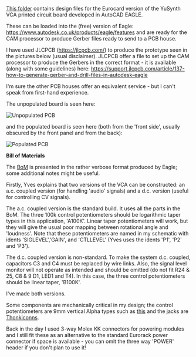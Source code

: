 [This folder](https://github.com/m0xpd/YuSynth-VCA-for-Eurorack/tree/main/PCB) contains design files for the Eurocard version of the YuSynth VCA printed circuit board developed in AutoCAD EAGLE.

These can be loaded into the (free) version of Eagle:
https://www.autodesk.co.uk/products/eagle/features
and are ready for the CAM processor to produce Gerber files ready to send to a PCB house. 

I have used JLCPCB (https://jlcpcb.com/) to produce the prototype seen in the pictures below (usual disclaimer). 
JLCPCB offer a file to set up the CAM processor to produce the Gerbers in the correct format - it is available (along with some guidelines) here:
https://support.jlcpcb.com/article/137-how-to-generate-gerber-and-drill-files-in-autodesk-eagle

I'm sure the other PCB houses offer an equivalent service - but I can't speak from first-hand experience.

The unpopulated board is seen here:

![Unpopulated PCB](https://user-images.githubusercontent.com/3152962/232187698-64415e3e-4dcb-4a7e-969c-389b76491eb7.png)

and the populated board is seen here (both from the 'front side', usually obscured by the front panel and from the back):

![Populated PCB](https://user-images.githubusercontent.com/3152962/232188158-9b3b2cb8-2b80-437d-991e-02d6b0e7ab3c.png)

**Bill of Materials**

The [BoM](https://github.com/m0xpd/YuSynth-VCA-for-Eurorack/blob/main/PCB/YuSynth%20VCA%20Eurorack%20v1%20BOM.txt) is presented in the rather verbose format produced by Eagle; some additional notes might be useful.

Firstly, Yves explains that two versions of the VCA can be constructed: an a.c. coupled version (for handling 'audio' signals) and a d.c. version 
(useful for controlling CV signals).

The a.c. coupled version is the standard build. It uses all the parts in the BoM. The three 100k control potentiometers should be logarithmic 
taper types in this application, 'A100K'. Linear taper potentiometers will work, but they will give the usual poor mapping between rotational angle 
and 'loudness'. Note that these potentiometers are named in my schematic with idents 'SIGLEVEL','GAIN', and 'CTLLEVEL' (Yves uses the idents 'P1', 'P2' 
and 'P3').

The d.c. coupled version is non-standard. To make the system d.c. coupled, capacitors C3 and C4 must be replaced by wire links. Also, the signal 
level monitor will not operate as intended and should be omitted (do not fit R24 & 25, C8 & 9 D1, LED1 and T4). In this case, the three control
potentiometers should be linear taper, 'B100K'.

I've made both versions.

Some components are mechanically critical in my design; the control potentiometers are 9mm vertical Alpha types such as [this](https://www.thonk.co.uk/shop/alpha-9mm-pots-vertical-t18/) and the jacks are [Thonkiconns](https://www.thonk.co.uk/shop/thonkiconn/).

Back in the day I used 3-way Molex KK connectors for powering modules and I still fit these as an alternative to the standard Eurorack power 
connector if space is available - you can omit the three way 'POWER' header if you don't plan to use it!

